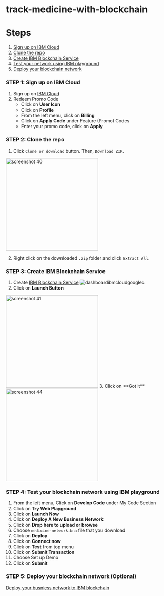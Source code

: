 # track-medicine-with-blockchain
# Steps

1. [Sign up on IBM Cloud](#step-1-sign-up-on-ibm-cloud)
2. [Clone the repo](#step-2-clone-the-repo)
3. [Create IBM Blockchain Service](#step-3-create-ibm-blockchain-service)
4. [Test your network using IBM playground](#step-4-test-your-blockchain-network-using-ibm-playground)
5. [Deploy your blockchain network ](#step-5-deploy-your-blockchain-network-optional )


### STEP 1: Sign up on IBM Cloud
1. Sign up on [IBM Cloud](https://ibm.biz/BdY7C7)
2. Redeem Promo Code 
   * Click on **User Icon**
   * Click on **Profile**
   * From the left menu, click on **Billing** 
   * Click on **Apply Code** under Feature (Promo) Codes
   * Enter your promo code, click on **Apply**

### STEP 2: Clone the repo
1. Click `Clone or download` button. Then, `Download ZIP`.

<img width="288" alt="screenshot 40" src="https://user-images.githubusercontent.com/37486654/49149268-b79cb580-f31a-11e8-8919-85d6dfbb36b5.png">

2. Right click on the downloaded `.zip` folder and click `Extract All`.

### STEP 3: Create IBM Blockchain Service
1. Create [IBM Blockchain Service](https://console.bluemix.net/catalog/services/blockchain)
![dashboardibmcloudgooglec](https://user-images.githubusercontent.com/37486654/49149970-976df600-f31c-11e8-8db6-81784c3b386a.gif)
2. Click on **Launch Button**
<img width="288" alt="screenshot 41" src="https://user-images.githubusercontent.com/37486654/49150191-2c70ef00-f31d-11e8-89d9-af0307a63efe.png">
3. Click on **Got it**

<img width="288" alt="screenshot 44" src="https://user-images.githubusercontent.com/37486654/49150238-51fdf880-f31d-11e8-82dd-372a285e08b1.png">

### STEP 4: Test your blockchain network using IBM playground
1.  From the left menu, Click on **Develop Code** under My Code Section
2.  Click on **Try Web Playground**
3.  Click on **Launch Now**
4.  Click on **Deploy A New Business Network**
5.  Click on **Drop here to upload or browse**
6.  Choose `medicine-network.bna` file that you download
7.  Click on **Deploy**
8.  Click on **Connect now**
9.  Click on **Test** from top menu
10. Click on **Submit Transaction**
11. Choose Set up Demo
12. Click on **Submit**

### STEP 5: Deploy your blockchain network (Optional)
 [Deploy your busniess network to IBM blockchain](https://console.bluemix.net/docs/services/blockchain/develop_starter.html#deploying-a-business-network)


 
